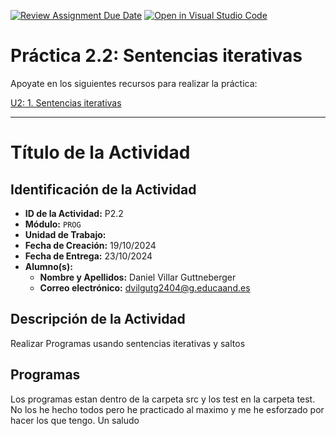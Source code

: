 [![Review Assignment Due Date](https://classroom.github.com/assets/deadline-readme-button-22041afd0340ce965d47ae6ef1cefeee28c7c493a6346c4f15d667ab976d596c.svg)](https://classroom.github.com/a/qQgBV5uk)
[![Open in Visual Studio Code](https://classroom.github.com/assets/open-in-vscode-2e0aaae1b6195c2367325f4f02e2d04e9abb55f0b24a779b69b11b9e10269abc.svg)](https://classroom.github.com/online_ide?assignment_repo_id=16674727&assignment_repo_type=AssignmentRepo)
# Práctica 2.2: Sentencias iterativas

Apoyate en los siguientes recursos para realizar la práctica:

[U2: 1. Sentencias iterativas](https://revilofe.github.io/section1/u02/practica/PROG-U2.-Practica002/)

---

# Título de la Actividad

## Identificación de la Actividad
- **ID de la Actividad:** P2.2
- **Módulo:** `PROG`
- **Unidad de Trabajo:** 
- **Fecha de Creación:** 19/10/2024
- **Fecha de Entrega:** 23/10/2024
- **Alumno(s):** 
  - **Nombre y Apellidos:** Daniel Villar Guttneberger
  - **Correo electrónico:** dvilgutg2404@g.educaand.es


## Descripción de la Actividad
Realizar Programas usando sentencias iterativas y saltos

## Programas
Los programas estan dentro de la carpeta src y los test en la carpeta test. No los he hecho todos pero he practicado al maximo y me he esforzado por hacer los que tengo. Un saludo